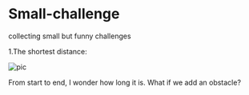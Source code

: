 # Small-challenge
collecting small but funny challenges

1.The shortest distance:

![pic](https://github.com/Shimdu/Small-challenge/master/Screenshots/mapDistance.png)

From start to end, I wonder how long it is. What if we add an obstacle? 
